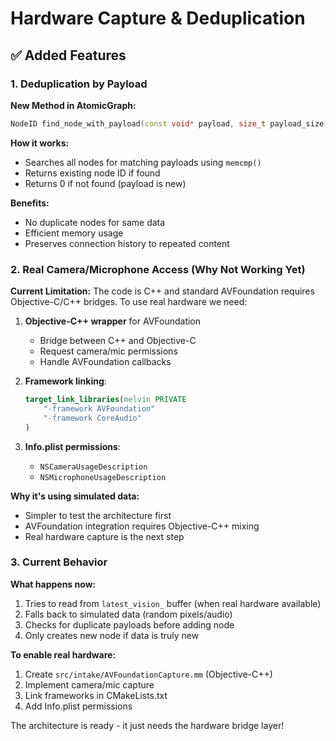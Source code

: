 # Hardware Capture & Deduplication

## ✅ Added Features

### 1. Deduplication by Payload

**New Method in AtomicGraph:**
```cpp
NodeID find_node_with_payload(const void* payload, size_t payload_size) const;
```

**How it works:**
- Searches all nodes for matching payloads using `memcmp()`
- Returns existing node ID if found
- Returns 0 if not found (payload is new)

**Benefits:**
- No duplicate nodes for same data
- Efficient memory usage
- Preserves connection history to repeated content

### 2. Real Camera/Microphone Access (Why Not Working Yet)

**Current Limitation:**
The code is C++ and standard AVFoundation requires Objective-C/C++ bridges. To use real hardware we need:

1. **Objective-C++ wrapper** for AVFoundation
   - Bridge between C++ and Objective-C
   - Request camera/mic permissions
   - Handle AVFoundation callbacks

2. **Framework linking**:
   ```cmake
   target_link_libraries(melvin PRIVATE 
       "-framework AVFoundation"
       "-framework CoreAudio"
   )
   ```

3. **Info.plist permissions**:
   - `NSCameraUsageDescription`
   - `NSMicrophoneUsageDescription`

**Why it's using simulated data:**
- Simpler to test the architecture first
- AVFoundation integration requires Objective-C++ mixing
- Real hardware capture is the next step

### 3. Current Behavior

**What happens now:**
1. Tries to read from `latest_vision_` buffer (when real hardware available)
2. Falls back to simulated data (random pixels/audio)
3. Checks for duplicate payloads before adding node
4. Only creates new node if data is truly new

**To enable real hardware:**
1. Create `src/intake/AVFoundationCapture.mm` (Objective-C++)
2. Implement camera/mic capture
3. Link frameworks in CMakeLists.txt
4. Add Info.plist permissions

The architecture is ready - it just needs the hardware bridge layer!

